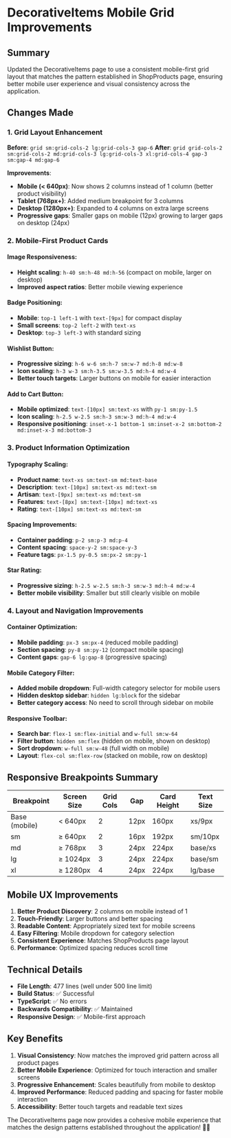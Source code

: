 # DecorativeItems Mobile Grid Improvements

## Summary
Updated the DecorativeItems page to use a consistent mobile-first grid layout that matches the pattern established in ShopProducts page, ensuring better mobile user experience and visual consistency across the application.

## Changes Made

### 1. Grid Layout Enhancement
**Before**: `grid sm:grid-cols-2 lg:grid-cols-3 gap-6`
**After**: `grid grid-cols-2 sm:grid-cols-2 md:grid-cols-3 lg:grid-cols-3 xl:grid-cols-4 gap-3 sm:gap-4 md:gap-6`

**Improvements**:
- **Mobile (< 640px)**: Now shows 2 columns instead of 1 column (better product visibility)
- **Tablet (768px+)**: Added medium breakpoint for 3 columns
- **Desktop (1280px+)**: Expanded to 4 columns on extra large screens
- **Progressive gaps**: Smaller gaps on mobile (12px) growing to larger gaps on desktop (24px)

### 2. Mobile-First Product Cards

#### Image Responsiveness:
- **Height scaling**: `h-40 sm:h-48 md:h-56` (compact on mobile, larger on desktop)
- **Improved aspect ratios**: Better mobile viewing experience

#### Badge Positioning:
- **Mobile**: `top-1 left-1` with `text-[9px]` for compact display
- **Small screens**: `top-2 left-2` with `text-xs`
- **Desktop**: `top-3 left-3` with standard sizing

#### Wishlist Button:
- **Progressive sizing**: `h-6 w-6 sm:h-7 sm:w-7 md:h-8 md:w-8`
- **Icon scaling**: `h-3 w-3 sm:h-3.5 sm:w-3.5 md:h-4 md:w-4`
- **Better touch targets**: Larger buttons on mobile for easier interaction

#### Add to Cart Button:
- **Mobile optimized**: `text-[10px] sm:text-xs` with `py-1 sm:py-1.5`
- **Icon scaling**: `h-2.5 w-2.5 sm:h-3 sm:w-3 md:h-4 md:w-4`
- **Responsive positioning**: `inset-x-1 bottom-1 sm:inset-x-2 sm:bottom-2 md:inset-x-3 md:bottom-3`

### 3. Product Information Optimization

#### Typography Scaling:
- **Product name**: `text-xs sm:text-sm md:text-base`
- **Description**: `text-[10px] sm:text-xs md:text-sm`
- **Artisan**: `text-[9px] sm:text-xs md:text-sm`
- **Features**: `text-[8px] sm:text-[10px] md:text-xs`
- **Rating**: `text-[10px] sm:text-xs md:text-sm`

#### Spacing Improvements:
- **Container padding**: `p-2 sm:p-3 md:p-4`
- **Content spacing**: `space-y-2 sm:space-y-3`
- **Feature tags**: `px-1.5 py-0.5 sm:px-2 sm:py-1`

#### Star Rating:
- **Progressive sizing**: `h-2.5 w-2.5 sm:h-3 sm:w-3 md:h-4 md:w-4`
- **Better mobile visibility**: Smaller but still clearly visible on mobile

### 4. Layout and Navigation Improvements

#### Container Optimization:
- **Mobile padding**: `px-3 sm:px-4` (reduced mobile padding)
- **Section spacing**: `py-8 sm:py-12` (compact mobile spacing)
- **Content gaps**: `gap-6 lg:gap-8` (progressive spacing)

#### Mobile Category Filter:
- **Added mobile dropdown**: Full-width category selector for mobile users
- **Hidden desktop sidebar**: `hidden lg:block` for the sidebar
- **Better category access**: No need to scroll through sidebar on mobile

#### Responsive Toolbar:
- **Search bar**: `flex-1 sm:flex-initial` and `w-full sm:w-64`
- **Filter button**: `hidden sm:flex` (hidden on mobile, shown on desktop)
- **Sort dropdown**: `w-full sm:w-48` (full width on mobile)
- **Layout**: `flex-col sm:flex-row` (stacked on mobile, row on desktop)

## Responsive Breakpoints Summary

| Breakpoint | Screen Size | Grid Cols | Gap | Card Height | Text Size |
|------------|-------------|-----------|-----|-------------|-----------|
| Base (mobile) | < 640px | 2 | 12px | 160px | xs/9px |
| sm | ≥ 640px | 2 | 16px | 192px | sm/10px |
| md | ≥ 768px | 3 | 24px | 224px | base/xs |
| lg | ≥ 1024px | 3 | 24px | 224px | base/sm |
| xl | ≥ 1280px | 4 | 24px | 224px | lg/base |

## Mobile UX Improvements

1. **Better Product Discovery**: 2 columns on mobile instead of 1
2. **Touch-Friendly**: Larger buttons and better spacing
3. **Readable Content**: Appropriately sized text for mobile screens
4. **Easy Filtering**: Mobile dropdown for category selection
5. **Consistent Experience**: Matches ShopProducts page layout
6. **Performance**: Optimized spacing reduces scroll time

## Technical Details

- **File Length**: 477 lines (well under 500 line limit)
- **Build Status**: ✅ Successful
- **TypeScript**: ✅ No errors
- **Backwards Compatibility**: ✅ Maintained
- **Responsive Design**: ✅ Mobile-first approach

## Key Benefits

1. **Visual Consistency**: Now matches the improved grid pattern across all product pages
2. **Better Mobile Experience**: Optimized for touch interaction and smaller screens
3. **Progressive Enhancement**: Scales beautifully from mobile to desktop
4. **Improved Performance**: Reduced padding and spacing for faster mobile interaction
5. **Accessibility**: Better touch targets and readable text sizes

The DecorativeItems page now provides a cohesive mobile experience that matches the design patterns established throughout the application! 🎨📱